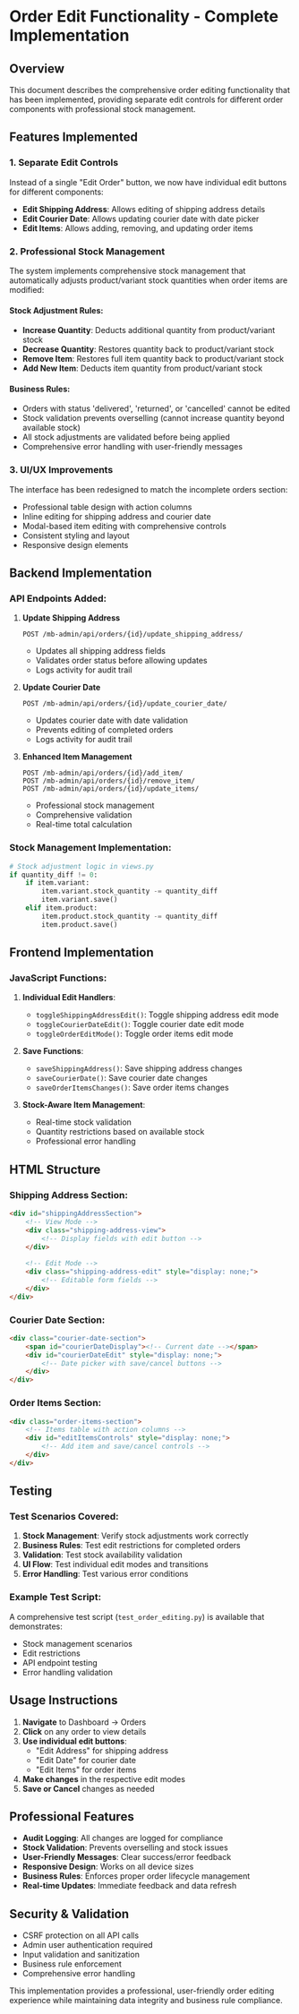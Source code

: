 # Order Edit Functionality - Complete Implementation

## Overview
This document describes the comprehensive order editing functionality that has been implemented, providing separate edit controls for different order components with professional stock management.

## Features Implemented

### 1. Separate Edit Controls
Instead of a single "Edit Order" button, we now have individual edit buttons for different components:

- **Edit Shipping Address**: Allows editing of shipping address details
- **Edit Courier Date**: Allows updating courier date with date picker
- **Edit Items**: Allows adding, removing, and updating order items

### 2. Professional Stock Management
The system implements comprehensive stock management that automatically adjusts product/variant stock quantities when order items are modified:

#### Stock Adjustment Rules:
- **Increase Quantity**: Deducts additional quantity from product/variant stock
- **Decrease Quantity**: Restores quantity back to product/variant stock  
- **Remove Item**: Restores full item quantity back to product/variant stock
- **Add New Item**: Deducts item quantity from product/variant stock

#### Business Rules:
- Orders with status 'delivered', 'returned', or 'cancelled' cannot be edited
- Stock validation prevents overselling (cannot increase quantity beyond available stock)
- All stock adjustments are validated before being applied
- Comprehensive error handling with user-friendly messages

### 3. UI/UX Improvements
The interface has been redesigned to match the incomplete orders section:

- Professional table design with action columns
- Inline editing for shipping address and courier date
- Modal-based item editing with comprehensive controls
- Consistent styling and layout
- Responsive design elements

## Backend Implementation

### API Endpoints Added:

1. **Update Shipping Address**
   ```
   POST /mb-admin/api/orders/{id}/update_shipping_address/
   ```
   - Updates all shipping address fields
   - Validates order status before allowing updates
   - Logs activity for audit trail

2. **Update Courier Date**
   ```
   POST /mb-admin/api/orders/{id}/update_courier_date/
   ```
   - Updates courier date with date validation
   - Prevents editing of completed orders
   - Logs activity for audit trail

3. **Enhanced Item Management**
   ```
   POST /mb-admin/api/orders/{id}/add_item/
   POST /mb-admin/api/orders/{id}/remove_item/
   POST /mb-admin/api/orders/{id}/update_items/
   ```
   - Professional stock management
   - Comprehensive validation
   - Real-time total calculation

### Stock Management Implementation:
```python
# Stock adjustment logic in views.py
if quantity_diff != 0:
    if item.variant:
        item.variant.stock_quantity -= quantity_diff
        item.variant.save()
    elif item.product:
        item.product.stock_quantity -= quantity_diff
        item.product.save()
```

## Frontend Implementation

### JavaScript Functions:

1. **Individual Edit Handlers**:
   - `toggleShippingAddressEdit()`: Toggle shipping address edit mode
   - `toggleCourierDateEdit()`: Toggle courier date edit mode
   - `toggleOrderEditMode()`: Toggle order items edit mode

2. **Save Functions**:
   - `saveShippingAddress()`: Save shipping address changes
   - `saveCourierDate()`: Save courier date changes
   - `saveOrderItemsChanges()`: Save order items changes

3. **Stock-Aware Item Management**:
   - Real-time stock validation
   - Quantity restrictions based on available stock
   - Professional error handling

## HTML Structure

### Shipping Address Section:
```html
<div id="shippingAddressSection">
    <!-- View Mode -->
    <div class="shipping-address-view">
        <!-- Display fields with edit button -->
    </div>
    
    <!-- Edit Mode -->
    <div class="shipping-address-edit" style="display: none;">
        <!-- Editable form fields -->
    </div>
</div>
```

### Courier Date Section:
```html
<div class="courier-date-section">
    <span id="courierDateDisplay"><!-- Current date --></span>
    <div id="courierDateEdit" style="display: none;">
        <!-- Date picker with save/cancel buttons -->
    </div>
</div>
```

### Order Items Section:
```html
<div class="order-items-section">
    <!-- Items table with action columns -->
    <div id="editItemsControls" style="display: none;">
        <!-- Add item and save/cancel controls -->
    </div>
</div>
```

## Testing

### Test Scenarios Covered:
1. **Stock Management**: Verify stock adjustments work correctly
2. **Business Rules**: Test edit restrictions for completed orders
3. **Validation**: Test stock availability validation
4. **UI Flow**: Test individual edit modes and transitions
5. **Error Handling**: Test various error conditions

### Example Test Script:
A comprehensive test script (`test_order_editing.py`) is available that demonstrates:
- Stock management scenarios
- Edit restrictions
- API endpoint testing
- Error handling validation

## Usage Instructions

1. **Navigate** to Dashboard → Orders
2. **Click** on any order to view details
3. **Use individual edit buttons**:
   - "Edit Address" for shipping address
   - "Edit Date" for courier date  
   - "Edit Items" for order items
4. **Make changes** in the respective edit modes
5. **Save or Cancel** changes as needed

## Professional Features

- **Audit Logging**: All changes are logged for compliance
- **Stock Validation**: Prevents overselling and stock issues
- **User-Friendly Messages**: Clear success/error feedback
- **Responsive Design**: Works on all device sizes
- **Business Rules**: Enforces proper order lifecycle management
- **Real-time Updates**: Immediate feedback and data refresh

## Security & Validation

- CSRF protection on all API calls
- Admin user authentication required
- Input validation and sanitization
- Business rule enforcement
- Comprehensive error handling

This implementation provides a professional, user-friendly order editing experience while maintaining data integrity and business rule compliance.